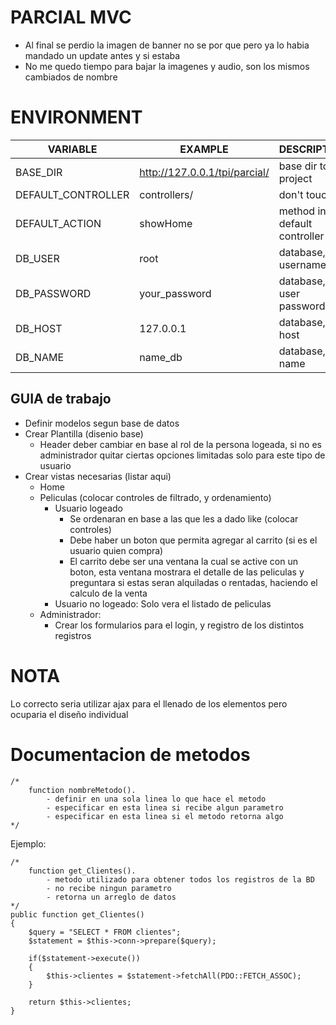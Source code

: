 # PARCIAL MVC
- Al final se perdio la imagen de banner no se por que pero ya lo habia mandado un update antes y si estaba
- No me quedo tiempo para bajar la imagenes y audio, son los mismos cambiados de nombre

# ENVIRONMENT
 VARIABLE | EXAMPLE | DESCRIPTION 
----------|---------|------------  
BASE_DIR  | http://127.0.0.1/tpi/parcial/ | base dir to project
DEFAULT_CONTROLLER | controllers/ | don't touch
DEFAULT_ACTION | showHome | method in default controller
DB_USER | root | database, username 
DB_PASSWORD | your_password | database, user password
DB_HOST | 127.0.0.1 | database, host
DB_NAME | name_db | database, name


## GUIA de trabajo

- Definir modelos segun base de datos
- Crear Plantilla (disenio base)
    - Header deber cambiar en base al rol de la persona logeada, si no es administrador quitar ciertas opciones limitadas solo para este tipo de usuario
- Crear vistas necesarias (listar aqui)
    - Home 
    - Peliculas (colocar controles de filtrado, y ordenamiento)
        - Usuario logeado
            - Se ordenaran en base a las que les a dado like (colocar controles)
            - Debe haber un boton que permita agregar al carrito (si es el usuario quien compra)
            - El carrito debe ser una ventana la cual se active con un boton, esta ventana mostrara el detalle de las peliculas y preguntara si estas seran alquiladas o rentadas, haciendo el calculo de la venta 
        - Usuario no logeado: Solo vera el listado de peliculas
    - Administrador: 
        - Crear los formularios para el login, y registro de los distintos registros

# NOTA
Lo correcto seria utilizar ajax para el llenado de los elementos pero ocuparia el diseño individual

# Documentacion de metodos
    /*
        function nombreMetodo().
            - definir en una sola linea lo que hace el metodo
            - especificar en esta linea si recibe algun parametro
            - especificar en esta linea si el metodo retorna algo
    */
Ejemplo:

    /*
        function get_Clientes().
            - metodo utilizado para obtener todos los registros de la BD
            - no recibe ningun parametro
            - retorna un arreglo de datos
    */
    public function get_Clientes()
    {
        $query = "SELECT * FROM clientes";
        $statement = $this->conn->prepare($query);
        
        if($statement->execute())
        {
            $this->clientes = $statement->fetchAll(PDO::FETCH_ASSOC);
        }

        return $this->clientes;
    }

